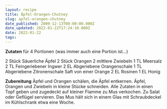 ```yaml
---
layout: recipe
title: Äpfel-Orangen-Chutney
slug: apfel-orangen-chutney
date_published: 2009-12-13T00:00:00.000Z
date_updated: 2022-01-22T17:24:10.000Z
date: 2022-01-22
tags:
---
```


**Zutaten** für 4 Portionen (was immer auch eine Portion ist…)

2 Stück Säuerliche Äpfel
2 Stück Orangen
2 mittlere Zwiebeln
1 TL Meersalz
2 TL Feingeriebener Ingwer
2 EL Abgeriebene Orangenschale
1 TL Abgeriebene Zitronenschale
Saft von einer Orange
2 EL Rosinen
1 EL Honig

**Zubereitung**
Äpfel und Orangen schälen, die Äpfel entkernen. Äpfel, Orangen und Zwiebeln in kleine Stücke schneiden. Alle Zutaten in einen Topf geben und zugedeckt auf kleiner Flamme zu Mus verkochen. Zu Salat oder Geflügel servieren. Das Mus hält sich in einem Glas mit Schraubdeckel im Kühlschrank etwa eine Woche.
